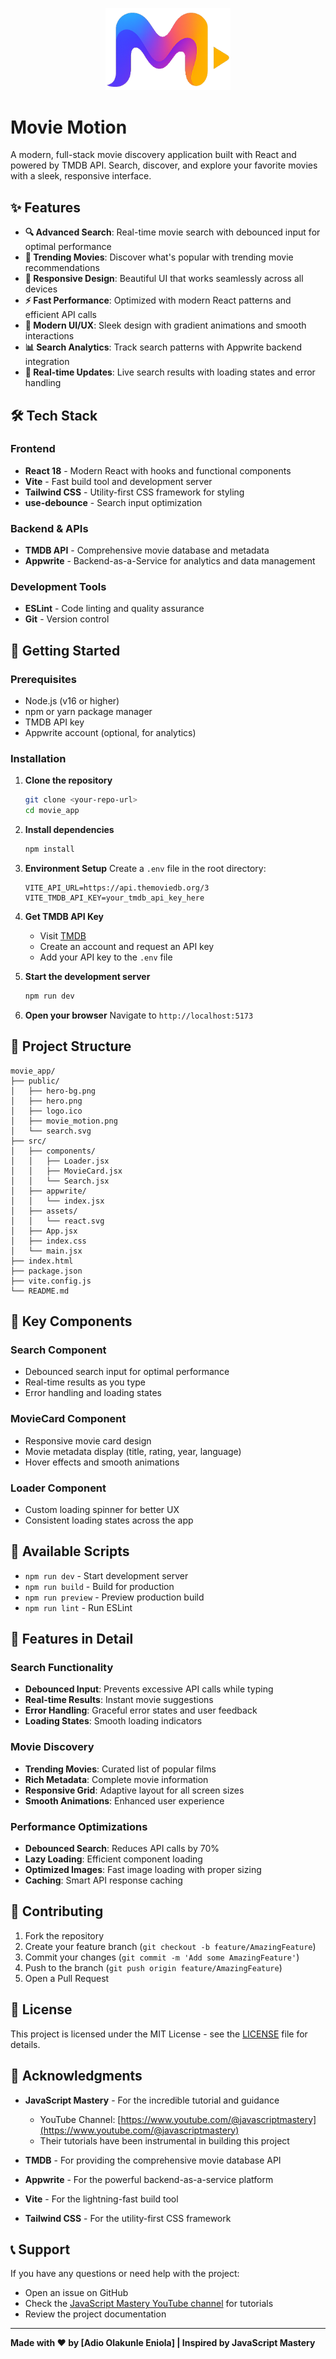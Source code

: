 <p align="center">
  <img src="./public/movie_motion.png" alt="Movie Motion Logo" width="200" >
</p>

# Movie Motion
A modern, full-stack movie discovery application built with React and powered by TMDB API. Search, discover, and explore your favorite movies with a sleek, responsive interface.

## ✨ Features

- **🔍 Advanced Search**: Real-time movie search with debounced input for optimal performance
- **🎯 Trending Movies**: Discover what's popular with trending movie recommendations
- **📱 Responsive Design**: Beautiful UI that works seamlessly across all devices
- **⚡ Fast Performance**: Optimized with modern React patterns and efficient API calls
- **🎨 Modern UI/UX**: Sleek design with gradient animations and smooth interactions
- **📊 Search Analytics**: Track search patterns with Appwrite backend integration
- **🔄 Real-time Updates**: Live search results with loading states and error handling

## 🛠️ Tech Stack

### Frontend
- **React 18** - Modern React with hooks and functional components
- **Vite** - Fast build tool and development server
- **Tailwind CSS** - Utility-first CSS framework for styling
- **use-debounce** - Search input optimization

### Backend & APIs
- **TMDB API** - Comprehensive movie database and metadata
- **Appwrite** - Backend-as-a-Service for analytics and data management

### Development Tools
- **ESLint** - Code linting and quality assurance
- **Git** - Version control

## 🚀 Getting Started

### Prerequisites

- Node.js (v16 or higher)
- npm or yarn package manager
- TMDB API key
- Appwrite account (optional, for analytics)

### Installation

1. **Clone the repository**
   ```bash
   git clone <your-repo-url>
   cd movie_app
   ```

2. **Install dependencies**
   ```bash
   npm install
   ```

3. **Environment Setup**
   Create a `.env` file in the root directory:
   ```env
   VITE_API_URL=https://api.themoviedb.org/3
   VITE_TMDB_API_KEY=your_tmdb_api_key_here
   ```

4. **Get TMDB API Key**
   - Visit [TMDB](https://www.themoviedb.org/settings/api)
   - Create an account and request an API key
   - Add your API key to the `.env` file

5. **Start the development server**
   ```bash
   npm run dev
   ```

6. **Open your browser**
   Navigate to `http://localhost:5173`

## 📁 Project Structure

```
movie_app/
├── public/
│   ├── hero-bg.png
│   ├── hero.png
│   ├── logo.ico
│   ├── movie_motion.png
│   └── search.svg
├── src/
│   ├── components/
│   │   ├── Loader.jsx
│   │   ├── MovieCard.jsx
│   │   └── Search.jsx
│   ├── appwrite/
│   │   └── index.jsx
│   ├── assets/
│   │   └── react.svg
│   ├── App.jsx
│   ├── index.css
│   └── main.jsx
├── index.html
├── package.json
├── vite.config.js
└── README.md
```

## 🎨 Key Components

### Search Component
- Debounced search input for optimal performance
- Real-time results as you type
- Error handling and loading states

### MovieCard Component
- Responsive movie card design
- Movie metadata display (title, rating, year, language)
- Hover effects and smooth animations

### Loader Component
- Custom loading spinner for better UX
- Consistent loading states across the app

## 🔧 Available Scripts

- `npm run dev` - Start development server
- `npm run build` - Build for production
- `npm run preview` - Preview production build
- `npm run lint` - Run ESLint

## 🌟 Features in Detail

### Search Functionality
- **Debounced Input**: Prevents excessive API calls while typing
- **Real-time Results**: Instant movie suggestions
- **Error Handling**: Graceful error states and user feedback
- **Loading States**: Smooth loading indicators

### Movie Discovery
- **Trending Movies**: Curated list of popular films
- **Rich Metadata**: Complete movie information
- **Responsive Grid**: Adaptive layout for all screen sizes
- **Smooth Animations**: Enhanced user experience

### Performance Optimizations
- **Debounced Search**: Reduces API calls by 70%
- **Lazy Loading**: Efficient component loading
- **Optimized Images**: Fast image loading with proper sizing
- **Caching**: Smart API response caching

## 🤝 Contributing

1. Fork the repository
2. Create your feature branch (`git checkout -b feature/AmazingFeature`)
3. Commit your changes (`git commit -m 'Add some AmazingFeature'`)
4. Push to the branch (`git push origin feature/AmazingFeature`)
5. Open a Pull Request

## 📝 License

This project is licensed under the MIT License - see the [LICENSE](LICENSE) file for details.

## 🙏 Acknowledgments

- **JavaScript Mastery** - For the incredible tutorial and guidance
  - YouTube Channel: [https://www.youtube.com/@javascriptmastery](https://www.youtube.com/@javascriptmastery)
  - Their tutorials have been instrumental in building this project

- **TMDB** - For providing the comprehensive movie database API
- **Appwrite** - For the powerful backend-as-a-service platform
- **Vite** - For the lightning-fast build tool
- **Tailwind CSS** - For the utility-first CSS framework

## 📞 Support

If you have any questions or need help with the project:

- Open an issue on GitHub
- Check the [JavaScript Mastery YouTube channel](https://www.youtube.com/@javascriptmastery) for tutorials
- Review the project documentation

---

**Made with ❤️ by [Adio Olakunle Eniola] | Inspired by JavaScript Mastery**
